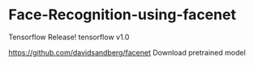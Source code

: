 # Face-Recognition-using-facenet

Tensorflow Release!
  tensorflow v1.0
  
https://github.com/davidsandberg/facenet
Download pretrained model 
